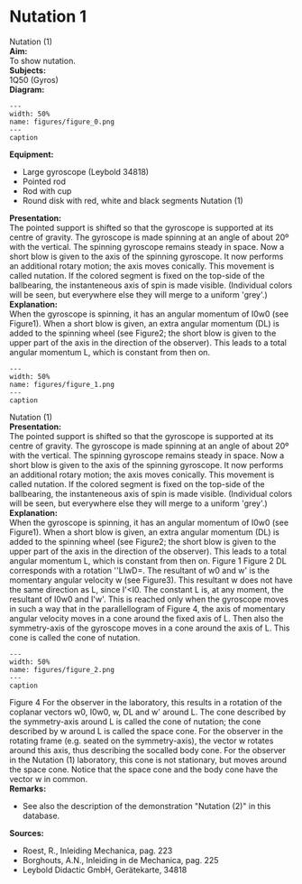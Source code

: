 # Nutation  1  
 Nutation (1)   
<b> Aim: </b>  
 To show nutation.    
<b> Subjects: </b>  
 1Q50 (Gyros)   
<b> Diagram: </b>  
   
```{figure} figures/figure_0.png  
---  
width: 50%  
name: figures/figure_0.png  
---  
caption  
``` 
      
<b> Equipment: </b>  
 
 *  Large gyroscope (Leybold 34818) 
 *  Pointed rod 
 *  Rod with cup 
 *  Round disk with red, white and black segments Nutation (1)
    
<b> Presentation: </b>  
 The pointed support is shifted so that the gyroscope is supported at its centre of gravity. The gyroscope is made spinning at an angle of about 20º with the vertical. The spinning gyroscope remains steady in space. Now a short blow is given to the axis of the spinning gyroscope. It now performs an additional rotary motion; the axis moves conically. This movement is called nutation. If the colored segment is fixed on the top-side of the ballbearing, the instanteneous axis of spin is made visible. (Individual colors will be seen, but everywhere else they will merge to a uniform 'grey'.)    
<b> Explanation: </b>  
 When the gyroscope is spinning, it has an angular momentum of I0w0 (see Figure1). When a short blow is given, an extra angular momentum (DL) is added to the spinning wheel (see Figure2; the short blow is given to the upper part of the axis in the direction of the observer). This leads to a total angular momentum L, which is constant from then on.    
```{figure} figures/figure_1.png  
---  
width: 50%  
name: figures/figure_1.png  
---  
caption  
``` 
 Nutation (1)    
<b> Presentation: </b>  
 The pointed support is shifted so that the gyroscope is supported at its centre of gravity. The gyroscope is made spinning at an angle of about 20º with the vertical. The spinning gyroscope remains steady in space. Now a short blow is given to the axis of the spinning gyroscope. It now performs an additional rotary motion; the axis moves conically. This movement is called nutation. If the colored segment is fixed on the top-side of the ballbearing, the instanteneous axis of spin is made visible. (Individual colors will be seen, but everywhere else they will merge to a uniform 'grey'.)    
<b> Explanation: </b>  
 When the gyroscope is spinning, it has an angular momentum of I0w0 (see Figure1). When a short blow is given, an extra angular momentum (DL) is added to the spinning wheel (see Figure2; the short blow is given to the upper part of the axis in the direction of the observer). This leads to a total angular momentum L, which is constant from then on.    Figure 1 Figure 2  DL corresponds with a rotation ''LIwD=. The resultant of w0 and w' is the momentary angular velocity w (see Figure3). This resultant w does not have the same direction as L, since I'<I0. The constant L is, at any moment, the resultant of I0w0 and I'w'. This is reached only when the gyroscope moves in such a way that in the parallellogram of Figure 4, the axis of momentary angular velocity moves in a cone around the fixed axis of L. Then also the symmetry-axis of the gyroscope moves in a cone around the axis of L. This cone is called the cone of nutation.    
```{figure} figures/figure_2.png  
---  
width: 50%  
name: figures/figure_2.png  
---  
caption  
``` 
 Figure 4  For the observer in the laboratory, this results in a rotation of the coplanar vectors w0, I0w0, w, DL and w' around L. The cone described by the symmetry-axis around L is called the cone of nutation; the cone described by w around L is called the space cone. For the observer in the rotating frame (e.g. seated on the symmetry-axis), the vector w rotates around this axis, thus describing the socalled body cone. For the observer in the Nutation (1)   laboratory, this cone is not stationary, but moves around the space cone. Notice that the space cone and the body cone have the vector w in common.    
<b> Remarks: </b>  
 
 *  See also the description of the demonstration "Nutation (2)" in this database.
   
<b> Sources: </b>  
 
 *  Roest, R., Inleiding Mechanica, pag. 223 
 *  Borghouts, A.N., Inleiding in de Mechanica, pag. 225 
 *  Leybold Didactic GmbH, Gerätekarte, 34818
  
